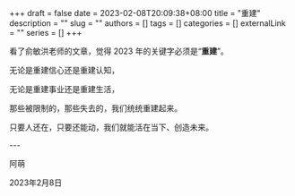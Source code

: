 +++
draft = false
date = 2023-02-08T20:09:38+08:00
title = "重建"
description = ""
slug = ""
authors = []
tags = []
categories = []
externalLink = ""
series = []
+++

看了俞敏洪老师的文章，觉得 2023 年的关键字必须是“**重建**”。

无论是重建信心还是重建认知，

无论是重建事业还是重建生活，

那些被限制的，那些失去的，我们统统重建起来。

只要人还在，只要还能动，我们就能活在当下、创造未来。

\---

 阿萌

2023年2月8日
